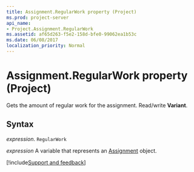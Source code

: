 ```yaml
---
title: Assignment.RegularWork property (Project)
ms.prod: project-server
api_name:
- Project.Assignment.RegularWork
ms.assetid: af65d263-f5e2-158d-bfe0-99062ea1b53c
ms.date: 06/08/2017
localization_priority: Normal
---
```



# Assignment.RegularWork property (Project)

Gets the amount of regular work for the assignment. Read/write  **Variant**.


## Syntax

_expression_. `RegularWork`

_expression_ A variable that represents an [Assignment](./Project.Assignment.md) object.

[!include[Support and feedback](~/includes/feedback-boilerplate.md)]